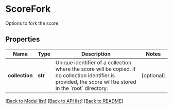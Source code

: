 # ScoreFork

Options to fork the score
## Properties
Name | Type | Description | Notes
------------ | ------------- | ------------- | -------------
**collection** | **str** | Unique identifier of a collection where the score will be copied. If no collection identifier is provided, the score will be stored in the &#x60;root&#x60; directory.  | [optional] 

[[Back to Model list]](../README.md#documentation-for-models) [[Back to API list]](../README.md#documentation-for-api-endpoints) [[Back to README]](../README.md)


